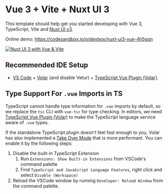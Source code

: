 # Vue 3 + Vite + Nuxt UI 3

This template should help get you started developing with Vue 3, TypeScript, Vite and [Nuxt UI v3](https://ui3.nuxt.dev).

Online demo: https://codesandbox.io/p/devbox/nuxt-ui3-vue-4h5gqn

[![Nuxt UI 3 with Vue & Vite](https://github.com/user-attachments/assets/c3f27303-a891-4a7f-89f1-8b9a3e5d1379)](https://codesandbox.io/p/devbox/nuxt-ui3-vue-4h5gqn)

## Recommended IDE Setup

- [VS Code](https://code.visualstudio.com/) + [Volar](https://marketplace.visualstudio.com/items?itemName=Vue.volar) (and disable Vetur) + [TypeScript Vue Plugin (Volar)](https://marketplace.visualstudio.com/items?itemName=Vue.vscode-typescript-vue-plugin).

## Type Support For `.vue` Imports in TS

TypeScript cannot handle type information for `.vue` imports by default, so we replace the `tsc` CLI with `vue-tsc` for type checking. In editors, we need [TypeScript Vue Plugin (Volar)](https://marketplace.visualstudio.com/items?itemName=Vue.vscode-typescript-vue-plugin) to make the TypeScript language service aware of `.vue` types.

If the standalone TypeScript plugin doesn't feel fast enough to you, Volar has also implemented a [Take Over Mode](https://github.com/johnsoncodehk/volar/discussions/471#discussioncomment-1361669) that is more performant. You can enable it by the following steps:

1. Disable the built-in TypeScript Extension
   1. Run `Extensions: Show Built-in Extensions` from VSCode's command palette
   2. Find `TypeScript and JavaScript Language Features`, right click and select `Disable (Workspace)`
2. Reload the VSCode window by running `Developer: Reload Window` from the command palette.
